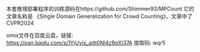 本套推理部署程序的训练源码在https://github.com/Shimmer93/MPCount
它的文章名称是
《Single Domain Generalization for Crowd Counting》，文章中了CVPR2024 

onnx文件在百度云盘，链接: https://pan.baidu.com/s/1YjUyix_adt0Nl4z8qXI37A 提取码: wqr5
